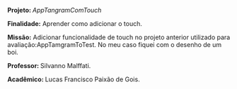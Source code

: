 <p><b> Projeto: </b> <i>AppTangramComTouch</i>
<p><b>Finalidade:</b> Aprender  como adicionar o touch.
<p><b>Missão:</b> Adicionar funcionalidade de touch no projeto anterior utilizado para avaliação:AppTamgramToTest. No meu caso fiquei com  o desenho de um  boi.
<p><b>Professor: </b> Silvanno Malffati.
<p><b>Acadêmico: </b>Lucas Francisco Paixão de Gois.
